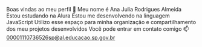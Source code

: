 Boas vindas ao meu perfil 💙
Meu nome é Ana Julia Rodrigues Almeida
Estou estudando na Alura
Estou me desenvolvendo na linguagem JavaScript
Utilizo esse espaço para minha organização e compartilhamento dos meu projetos desenvolvidos
Você pode entrar em contato comigo 📫
00001110736526sp@al.educacao.sp.gov.br
